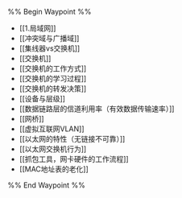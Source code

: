 %% Begin Waypoint %%
- [[1.局域网]]
- [[冲突域与广播域]]
- [[集线器vs交换机]]
- [[交换机]]
- [[交换机的工作方式]]
- [[交换机的学习过程]]
- [[交换机的转发决策]]
- [[设备与层级]]
- [[数据链路层的信道利用率（有效数据传输速率）]]
- [[网桥]]
- [[虚拟互联网VLAN]]
- [[以太网的特性（无链接不可靠）]]
- [[以太网交换机行为]]
- [[抓包工具，网卡硬件的工作流程]]
- [[MAC地址表的老化]]

%% End Waypoint %%